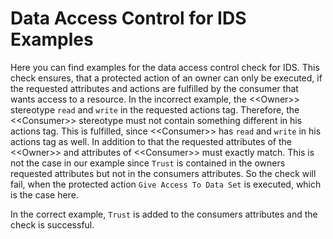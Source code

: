 # Data Access Control for IDS Examples
Here you can find examples for the data access control check for IDS.
This check ensures, that a protected action of an owner can only be executed, if the requested attributes and actions are fulfilled by the consumer that wants access to a resource.
In the incorrect example, the &lt;&lt;Owner&gt;&gt; stereotype `read` and `write` in the requested actions tag.
Therefore, the &lt;&lt;Consumer&gt;&gt; stereotype must not contain something different in his actions tag.
This is fulfilled, since &lt;&lt;Consumer&gt;&gt; has `read` and `write` in his actions tag as well.
In addition to that the requested attributes of the &lt;&lt;Owner&gt;&gt; and attributes of &lt;&lt;Consumer&gt;&gt; must exactly match.
This is not the case in our example since `Trust` is contained in the owners requested attributes but not in the consumers attributes.
So the check will fail, when the protected action `Give Access To Data Set` is executed, which is the case here.

In the correct example, `Trust` is added to the consumers attributes and the check is successful.
